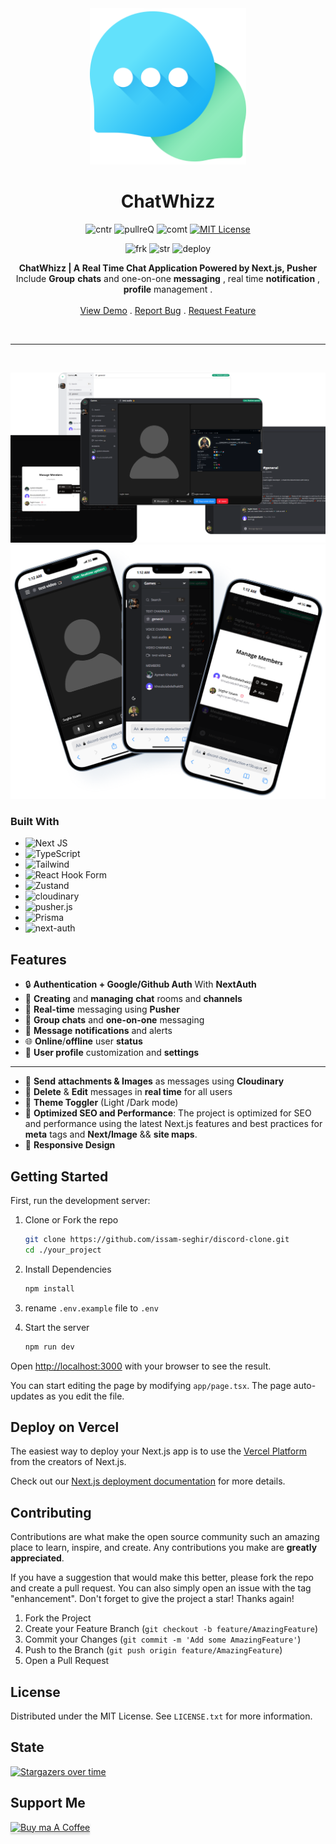 <div align="center">

<img src="logo.png" alt="logo" width="250" height="250">

<h1 align="center" >ChatWhizz</h1>

![cntr](https://img.shields.io/github/contributors/issam-seghir/chat-whizz?color=pink&style=for-the-badge)
![pullreQ](https://img.shields.io/github/issues-pr/issam-seghir/chat-whizz?color=orange&style=for-the-badge)
![comt](https://img.shields.io/github/last-commit/issam-seghir/chat-whizz?style=for-the-badge)
[![MIT License](https://img.shields.io/badge/License-MIT-green.svg?style=for-the-badge)](https://choosealicense.com/licenses/mit/)

![frk](https://img.shields.io/github/forks/issam-seghir/chat-whizz?style=flat-square)
![str](https://img.shields.io/github/stars/issam-seghir/chat-whizz?style=flat-square)
![deploy](https://img.shields.io/website?down_color=red&down_message=down&style=flat-square&up_color=succes&up_message=up&url=https%3A%2F%2Fchat-whizz.vercel.app)

  <p align="center">

  **ChatWhizz | A Real Time Chat Application Powered by Next.js, Pusher**
  Include **Group** **chats** and one-on-one **messaging** , real time **notification** , **profile** management .
    <br />
    <br />
    <a href="https://chat-whizz.vercel.app">View Demo</a>
    .
    <a href="https://github.com/issam-seghir/chat-whizz/issues">Report Bug</a>
    .
    <a href="https://github.com/issam-seghir/chat-whizz/pulls">Request Feature</a>
  </p>

<br>
<hr>

</div>

<br>

![alt text](mockup-desktop.png)
![alt text](mockup-mobile.png)


### Built With

- ![Next JS](https://img.shields.io/badge/Next-black?style=for-the-badge&logo=next.js&logoColor=white)
- ![TypeScript](https://img.shields.io/badge/typescript-%23007ACC.svg?style=for-the-badge&logo=typescript&logoColor=white)
- ![Tailwind](https://img.shields.io/badge/Tailwind_CSS-38B2AC?style=for-the-badge&logo=tailwind-css&logoColor=white)
- ![React Hook Form](https://img.shields.io/badge/React%20Hook%20Form-%23EC5990.svg?style=for-the-badge&logo=reacthookform&logoColor=white)
- ![Zustand](https://img.shields.io/badge/zustand-FFA351.svg?style=for-the-badge&logo=zustand&logoColor=white)
- ![cloudinary](https://img.shields.io/badge/cloudinary-B91C1C?style=for-the-badge&logo=cloudinary)
- ![pusher.js](https://img.shields.io/badge/pusher-black?style=for-the-badge&logo=pusher&badgeColor=010101)
- ![Prisma](https://img.shields.io/badge/Prisma-011627?style=for-the-badge&logo=prisma&logoColor=white)
- ![next-auth](https://img.shields.io/badge/Next%20Auth-765eff.svg?style=for-the-badge&logo=nextauth&logoColor=white)

## Features

- 🔒 **Authentication + Google/Github Auth** With **NextAuth**
- 🎉 **Creating** and **managing** **chat** rooms and **channels**
- 📱 **Real-time** messaging using **Pusher**
- 📨 **Group chats** and **one-on-one** messaging
- 📌 **Message** **notifications** and alerts
- 🌐 **Online**/**offline** user **status**
- 👤 **User profile** customization and **settings**

---

- 🎁 **Send** **attachments & Images** as messages using **Cloudinary**
- 🧨 **Delete** & **Edit** messages in **real time** for all users
- 🎨 **Theme Toggler** (Light /Dark mode)
- 🚀 **Optimized SEO and Performance**: The project is optimized for SEO and performance using the latest Next.js features and best practices for **meta** tags and **Next/Image** && **site maps**.
- 🎊 **Responsive Design**




## Getting Started

First, run the development server:

1. Clone or Fork the repo

   ```sh
   git clone https://github.com/issam-seghir/discord-clone.git
   cd ./your_project
   ```

2. Install Dependencies

   ```sh
   npm install
   ```

3. rename `.env.example` file to `.env`

4. Start the server

    ```sh
    npm run dev
    ```

Open [http://localhost:3000](http://localhost:3000) with your browser to see the result.

You can start editing the page by modifying `app/page.tsx`. The page auto-updates as you edit the file.

## Deploy on Vercel

The easiest way to deploy your Next.js app is to use the [Vercel Platform](https://vercel.com/new?utm_medium=default-template&filter=next.js&utm_source=create-next-app&utm_campaign=create-next-app-readme) from the creators of Next.js.

Check out our [Next.js deployment documentation](https://nextjs.org/docs/deployment) for more details.

<!-- CONTRIBUTING -->
## Contributing

Contributions are what make the open source community such an amazing place to learn, inspire, and create. Any contributions you make are **greatly appreciated**.

If you have a suggestion that would make this better, please fork the repo and create a pull request. You can also simply open an issue with the tag "enhancement".
Don't forget to give the project a star! Thanks again!

1. Fork the Project
2. Create your Feature Branch (`git checkout -b feature/AmazingFeature`)
3. Commit your Changes (`git commit -m 'Add some AmazingFeature'`)
4. Push to the Branch (`git push origin feature/AmazingFeature`)
5. Open a Pull Request

<!-- LICENSE -->
## License

Distributed under the MIT License. See `LICENSE.txt` for more information.


## State

[![Stargazers over time](https://starchart.cc/issam-seghir/chat-whizz.svg)](https://starchart.cc/issam-seghir/chat-whizz)


## Support Me

<a href="https://www.buymeacoffee.com/issam.seghir" target="_blank"><img src="https://www.buymeacoffee.com/assets/img/custom_images/orange_img.png" alt="Buy ma A Coffee" style="width: 174px !important;height: 41px !important;box-shadow: 0 3px 2px 0 rgb(190 190 190 / 50%) !important;" ></a>
</div>
